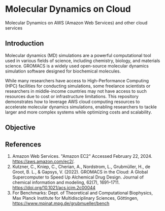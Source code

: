 # Molecular Dynamics on Cloud

Molecular Dynamics on AWS (Amazon Web Services) and other cloud services

## Introduction
Molecular dynamics (MD) simulations are a powerful computational tool used in various fields of science, including chemistry, biology, and materials science. GROMACS is a widely used open-source molecular dynamics simulation software designed for biochemical molecules.

While many researchers have access to High-Performance Computing (HPC) facilities for conducting simulations, some freelance scientists or researchers in middle-income countries may not have access to such resources due to cost or infrastructure limitations. This repository demonstrates how to leverage AWS cloud computing resources to accelerate molecular dynamics simulations, enabling researchers to tackle larger and more complex systems while optimizing costs and scalability. 

## Objective


## References
1. Amazon Web Services. "Amazon EC2" Accessed February 22, 2024. https://aws.amazon.com/ec2/.
2. Kutzner, C., Kniep, C., Cherian, A., Nordstrom, L., Grubmüller, H., de Groot, B. L., & Gapsys, V. (2022). GROMACS in the Cloud: A Global Supercomputer to Speed Up Alchemical Drug Design. Journal of chemical information and modeling, 62(7), 1691–1711. https://doi.org/10.1021/acs.jcim.2c00044
3. For Benchmarks: Dept. of Theoretical and Computational Biophysics, Max Planck Institute for Multidisciplinary Sciences, Göttingen, https://www.mpinat.mpg.de/grubmueller/bench
